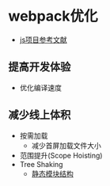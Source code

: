 # webpack优化
* [js项目参考文献](https://juejin.cn/post/6981841495338778660#heading-23)

## 提高开发体验
* 优化编译速度

## 减少线上体积
* 按需加载
  * 减少首屏加载文件大小
* 范围提升(Scope Hoisting)
* Tree Shaking
  * [静态模块结构](https://exploringjs.com/es6/ch_modules.html#static-module-structure)